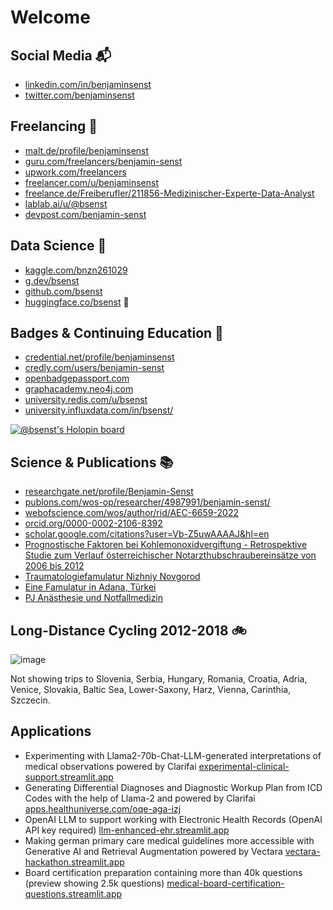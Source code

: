 # Welcome

## Social Media 📬

* [linkedin.com/in/benjaminsenst](https://www.linkedin.com/in/benjaminsenst)
* [twitter.com/benjaminsenst](https://twitter.com/benjaminsenst)

## Freelancing 🥼

* [malt.de/profile/benjaminsenst](https://www.malt.de/profile/benjaminsenst)
* [guru.com/freelancers/benjamin-senst](https://www.guru.com/freelancers/benjamin-senst)
* [upwork.com/freelancers](https://www.upwork.com/freelancers/~017dc670596a379aa6)
* [freelancer.com/u/benjaminsenst](https://www.freelancer.com/u/benjaminsenst)
* [freelance.de/Freiberufler/211856-Medizinischer-Experte-Data-Analyst](https://www.freelance.de/Freiberufler/211856-Medizinischer-Experte-Data-Analyst)
* [lablab.ai/u/@bsenst](https://lablab.ai/u/@bsenst)
* [devpost.com/benjamin-senst](https://devpost.com/benjamin-senst)

## Data Science 🎲

* [kaggle.com/bnzn261029](https://www.kaggle.com/bnzn261029)
* [g.dev/bsenst](https://g.dev/bsenst)
* [github.com/bsenst](https://github.com/bsenst)
* [huggingface.co/bsenst](https://huggingface.co/bsenst) 🤗

## Badges & Continuing Education 🔬

* [credential.net/profile/benjaminsenst](https://www.credential.net/profile/benjaminsenst/wallet)
* [credly.com/users/benjamin-senst](https://www.credly.com/users/benjamin-senst)
* [openbadgepassport.com](https://openbadgepassport.com/app/profile/191105)
* [graphacademy.neo4j.com](https://graphacademy.neo4j.com/u/aa89beb2-c111-4821-a652-724bda4d251d/)
* [university.redis.com/u/bsenst](https://university.redis.com/u/bsenst)
* [university.influxdata.com/in/bsenst/](https://university.influxdata.com/in/bsenst/)

[![@bsenst's Holopin board](https://holopin.me/bsenst)](https://holopin.io/@bsenst)

## Science & Publications 📚

* [researchgate.net/profile/Benjamin-Senst](https://www.researchgate.net/profile/Benjamin-Senst)
* [publons.com/wos-op/researcher/4987991/benjamin-senst/](https://publons.com/wos-op/researcher/4987991/benjamin-senst/)
* [webofscience.com/wos/author/rid/AEC-6659-2022](https://www.webofscience.com/wos/author/rid/AEC-6659-2022)
* [orcid.org/0000-0002-2106-8392](https://orcid.org/0000-0002-2106-8392)
* [scholar.google.com/citations?user=Vb-Z5uwAAAAJ&hl=en](https://scholar.google.com/citations?user=Vb-Z5uwAAAAJ&hl=en)
* [Prognostische Faktoren bei Kohlemonoxidvergiftung - Retrospektive Studie zum Verlauf österreichischer Notarzthubschraubereinsätze von 2006 bis 2012](https://online.medunigraz.at/mug_online/wbAbs.showThesis?pThesisNr=49007&pOrgNr=&pPersNr=51615)
* [Traumatologiefamulatur Nizhniy Novgorod](https://m.thieme.de/viamedici/medizin-im-ausland-laender-russland-1725/a/famulatur-traumatologie-nizhniy-novgorod-19499.htm)
* [Eine Famulatur in Adana, Türkei](https://m.thieme.de/viamedici/medizin-im-ausland-laender-tuerkei-1744/a/famulatur-adana-5047.htm)
* [PJ Anästhesie und Notfallmedizin](https://m.thieme.de/viamedici/mein-studienort-berlin-1575/a/pj-anaesthesie-und-notfallmedizin-24189.htm)

## Long-Distance Cycling 2012-2018 🚲

![image](https://user-images.githubusercontent.com/8211411/205519153-36bb09dd-3f37-490b-ba9d-b9ae43b1fc02.png)

Not showing trips to Slovenia, Serbia, Hungary, Romania, Croatia, Adria, Venice, Slovakia, Baltic Sea, Lower-Saxony, Harz, Vienna, Carinthia, Szczecin.

## Applications

* Experimenting with Llama2-70b-Chat-LLM-generated interpretations of medical observations powered by Clarifai [experimental-clinical-support.streamlit.app](https://experimental-clinical-support.streamlit.app/)
* Generating Differential Diagnoses and Diagnostic Workup Plan from ICD Codes with the help of Llama-2 and powered by Clarifai [apps.healthuniverse.com/oqe-aga-izj](https://apps.healthuniverse.com/oqe-aga-izj/)
* OpenAI LLM to support working with Electronic Health Records (OpenAI API key required) [llm-enhanced-ehr.streamlit.app](https://llm-enhanced-ehr.streamlit.app/)
* Making german primary care medical guidelines more accessible with Generative AI and Retrieval Augmentation powered by Vectara [vectara-hackathon.streamlit.app](https://vectara-hackathon.streamlit.app/)
* Board certification preparation containing more than 40k questions (preview showing 2.5k questions) [medical-board-certification-questions.streamlit.app](https://medical-board-certification-questions.streamlit.app/)
